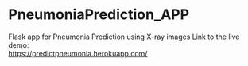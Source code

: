 # PneumoniaPrediction_APP
Flask app for Pneumonia Prediction using X-ray images
Link to the live demo:</Br>
https://predictpneumonia.herokuapp.com/
